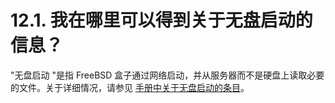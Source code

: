 # 12.1. 我在哪里可以得到关于无盘启动的信息？

"无盘启动 "是指 FreeBSD 盒子通过网络启动，并从服务器而不是硬盘上读取必要的文件。关于详细情况，请参见 [手册中关于无盘启动的条目](https://docs.freebsd.org/en/books/handbook/#network-diskless)。
